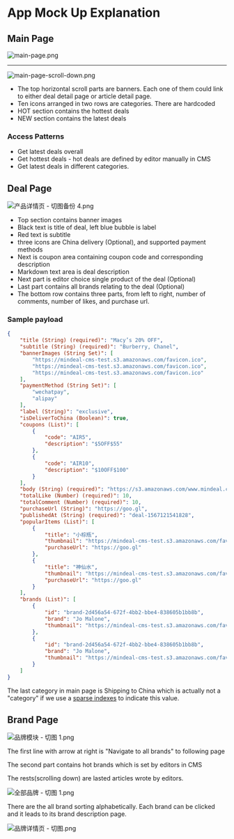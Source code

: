 # App Mock Up Explanation

## Main Page

![main-page.png](https://i.loli.net/2020/01/12/bnyfXW27sch4Tei.png)

---

![main-page-scroll-down.png](https://i.loli.net/2020/01/12/J38SWRZeF9BdGws.png)

* The top horizontal scroll parts are banners. Each one of them could link to either deal detail page or article detail page.
* Ten icons arranged in two rows are categories. There are hardcoded
* HOT section contains the hottest deals
* NEW section contains the latest deals

### Access Patterns

* Get latest deals overall
* Get hottest deals - hot deals are defined by editor manually in CMS
* Get latest deals in different categories.

## Deal Page

![产品详情页 - 切图备份 4.png](https://i.loli.net/2020/01/14/NgJar9EvyzeLbmG.png)
* Top section contains banner images
* Black text is title of deal, left blue bubble is label
* Red text is subtitle
* three icons are China delivery (Optional), and supported payment methods
* Next is coupon area containing coupon code and corresponding description
* Markdown text area is deal description
* Next part is editor choice single product of the deal (Optional)
* Last part contains all brands relating to the deal (Optional)
* The bottom row contains three parts, from left to right, number of comments, number of likes, and purchase url.

### Sample payload

```json
{
    "title (String) (required)": "Macy’s 20% OFF",
    "subtitle (String) (required)": "Burberry, Chanel",
    "bannerImages (String Set)": [
        "https://mindeal-cms-test.s3.amazonaws.com/favicon.ico",
        "https://mindeal-cms-test.s3.amazonaws.com/favicon.ico",
        "https://mindeal-cms-test.s3.amazonaws.com/favicon.ico"
    ],
    "paymentMethod (String Set)": [
        "wechatpay",
        "alipay"
    ],
    "label (String)": "exclusive",
    "isDeliverToChina (Boolean)": true,
    "coupons (List)": [
        {
            "code": "AIR5",
            "description": "$5OFF$55"
        },
        {
            "code": "AIR10",
            "description": "$10OFF$100"
        }
    ],
    "body (String) (required)": "https://s3.amazonaws.com/www.mindeal.com/index.html",
    "totalLike (Number) (required)": 10,
    "totalComment (Number) (required)": 10,
    "purchaseUrl (String)": "https://goo.gl",
    "publishedAt (String) (required)": "deal-1567121541828",
    "popularItems (List)": [
        {
            "title": "小棕瓶",
            "thumbnail": "https://mindeal-cms-test.s3.amazonaws.com/favicon.ico",
            "purchaseUrl": "https://goo.gl"
        },
        {
            "title": "神仙水",
            "thumbnail": "https://mindeal-cms-test.s3.amazonaws.com/favicon.ico",
            "purchaseUrl": "https://goo.gl"
        }
    ],
    "brands (List)": [
        {
            "id": "brand-2d456a54-672f-4bb2-bbe4-838605b1bb8b",
            "brand": "Jo Malone",
            "thumbnail": "https://mindeal-cms-test.s3.amazonaws.com/favicon.ico"
        },
        {
            "id": "brand-2d456a54-672f-4bb2-bbe4-838605b1bb8b",
            "brand": "Jo Malone",
            "thumbnail": "https://mindeal-cms-test.s3.amazonaws.com/favicon.ico"
        }
    ]
}

```

The last category in main page is Shipping to China which is actually not a "category" if we use a [sparse indexes](https://docs.aws.amazon.com/amazondynamodb/latest/developerguide/bp-indexes-general-sparse-indexes.html) to indicate this value.


## Brand Page

![品牌模块 - 切图 _1_.png](https://i.loli.net/2020/01/21/tSBbI1jgAhPGkiL.png)

The first line with arrow at right is "Navigate to all brands" to following page

The second part contains hot brands which is set by editors in CMS

The rests(scrolling down) are lasted articles wrote by editors.

![全部品牌  - 切图 _1_.png](https://i.loli.net/2020/01/21/S9vTxPVgiImEhar.png)

There are the all brand sorting alphabetically. Each brand can be clicked and it leads to its brand description page.

![品牌详情页  - 切图.png](https://i.loli.net/2020/01/21/lCKjch1TsyJwpgM.png)